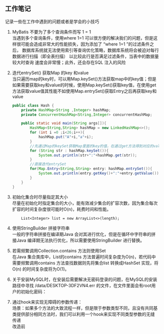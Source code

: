 ## 工作笔记
记录一些在工作中遇到的问题或者是学会的小技巧

1. MyBatis 不要为了多个查询条件而写 1 = 1  
当遇到多个查询条件，使用where 1=1 可以很方便的解决我们的问题，但是这样很可能会造成非常大的性能损失，因为添加了 “where 1=1 ”的过滤条件之后，
数据库系统就无法使用索引等查询优化策略，数据库系统将会被迫对每行数据进行扫描（即全表扫描） 以比较此行是否满足过滤条件，当表中的数据量较大时查询
速度会非常慢；此外，还会存在SQL 注入的风险

2. 迭代entrySet() 获取Map 的key 和value  
当只遍历map的key时，可以用Map.keySet()方法获取map中的key值；但是如果需要获取key和value的时候，使用Map.keySet()获取key值，在使用get方法获取value值其性能不如使用Map.entrySet()获取Entry之后再获取key和value
    ```java
    public class Hash {
        private HashMap<String ,Integer> hashMap;
        private ConcurrentHashMap<String,Integer> concurrentHashMap;
    
        public static void main(String args[]){
            HashMap<String,String> hashMap = new LinkedHashMap<>();
            for (int i =0 ;i<26;i++){
                hashMap.put("A"+i,"a"+i);
            }
            //先通过Map的keySet获取Map里面的key的值，在通过get方法得到对应的value值
            for (String str : hashMap.keySet()){
                System.out.println(str+":"+hashMap.get(str));
            }
            //直接迭代entrySet
            for(Map.Entry<String,String> entry: hashMap.entrySet()){
                System.out.println(entry.getKey()+":"+entry.getValue());
            }
        }
    }
    ```
3. 初始化集合时尽量指定其大小  
尽量在初始化时指定集合的大小，能有效减少集合的扩容次数，因为集合每次扩容的时间复杂度很可能时O(n)，耗费时间和性能。
    ```
        List<Integer> list = new ArrayList<>(length);
    ```
4. 使用StringBuilder 拼接字符串  
一般的字符串拼接在编译期Java 会对其进行优化，但是在循环中字符串的拼接Java 编译期无法执行优化，所以需要使用StringBuilder 进行替换。
5. 若需频繁调用Collection.contains 方法则使用Set  
在Java 集合类库中，List的contains 方法普遍时间复杂度为O(n)，若代码中需要频繁调用contains 方法查找数据则先将集合list 转换成HashSet 实现，将O(n) 的时间复杂度将为O(1)。

6. 关于安装MySQL时，在安装后需要解决无密码登录的问题，在MySQL的安装路径中寻找 /data/DESKTOP-3DF2VN4.err 的文件，在文件里面会有root用户的初始化密码：

7. 通过hook来实现无障碍的参数传递：  
    场景：如果多个方法的大致流程一样，但是限于参数类型不同，且没有共同基类提供部分相同方法时，我们可以利用一个hook来实现不同类型参数的无缝传递  
    改造前